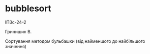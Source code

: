# bubblesort
ІПЗс-24-2

Гринишин В. 

Сортування методом бульбашки (від найменшого до найбільшого значення)
